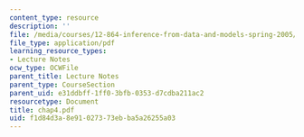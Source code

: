 ```yaml
---
content_type: resource
description: ''
file: /media/courses/12-864-inference-from-data-and-models-spring-2005/f1d84d3a8e91027373ebba5a26255a03_chap4.pdf
file_type: application/pdf
learning_resource_types:
- Lecture Notes
ocw_type: OCWFile
parent_title: Lecture Notes
parent_type: CourseSection
parent_uid: e31ddbff-1ff0-3bfb-0353-d7cdba211ac2
resourcetype: Document
title: chap4.pdf
uid: f1d84d3a-8e91-0273-73eb-ba5a26255a03
---
```

